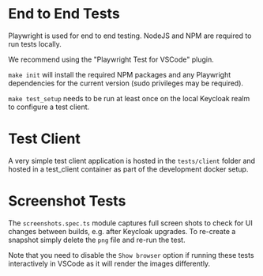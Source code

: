 # End to End Tests

Playwright is used for end to end testing. NodeJS and NPM are required to run tests locally.

We recommend using the "Playwright Test for VSCode" plugin.

`make init` will install the required NPM packages and any Playwright dependencies for the current version (sudo privileges may be required).

`make test_setup` needs to be run at least once on the local Keycloak realm to configure a test client.

# Test Client

A very simple test client application is hosted in the `tests/client` folder and hosted in a test_client container as part of the development docker setup.

# Screenshot Tests

The `screenshots.spec.ts` module captures full screen shots to check for UI changes between builds, e.g. after Keycloak upgrades. To re-create a snapshot simply delete the `png` file and re-run the test.

Note that you need to disable the `Show browser` option if running these tests interactively in VSCode as it will render the images differently.
